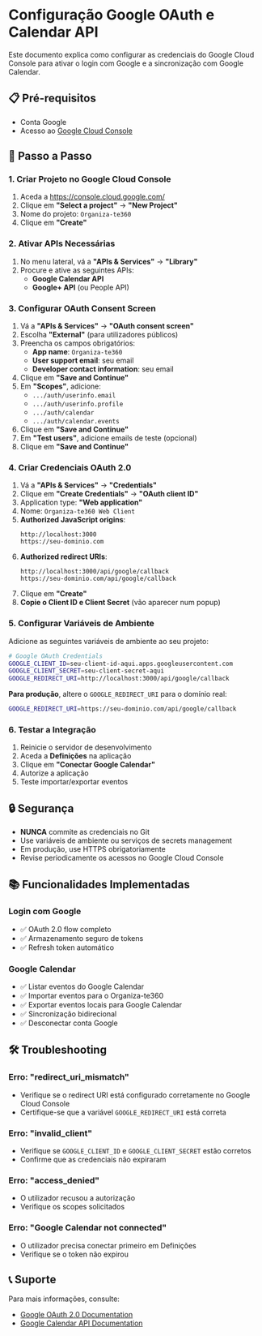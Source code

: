 # Configuração Google OAuth e Calendar API

Este documento explica como configurar as credenciais do Google Cloud Console para ativar o login com Google e a sincronização com Google Calendar.

## 📋 Pré-requisitos

- Conta Google
- Acesso ao [Google Cloud Console](https://console.cloud.google.com/)

## 🚀 Passo a Passo

### 1. Criar Projeto no Google Cloud Console

1. Aceda a https://console.cloud.google.com/
2. Clique em **"Select a project"** → **"New Project"**
3. Nome do projeto: `Organiza-te360`
4. Clique em **"Create"**

### 2. Ativar APIs Necessárias

1. No menu lateral, vá a **"APIs & Services"** → **"Library"**
2. Procure e ative as seguintes APIs:
   - **Google Calendar API**
   - **Google+ API** (ou People API)

### 3. Configurar OAuth Consent Screen

1. Vá a **"APIs & Services"** → **"OAuth consent screen"**
2. Escolha **"External"** (para utilizadores públicos)
3. Preencha os campos obrigatórios:
   - **App name**: `Organiza-te360`
   - **User support email**: seu email
   - **Developer contact information**: seu email
4. Clique em **"Save and Continue"**
5. Em **"Scopes"**, adicione:
   - `.../auth/userinfo.email`
   - `.../auth/userinfo.profile`
   - `.../auth/calendar`
   - `.../auth/calendar.events`
6. Clique em **"Save and Continue"**
7. Em **"Test users"**, adicione emails de teste (opcional)
8. Clique em **"Save and Continue"**

### 4. Criar Credenciais OAuth 2.0

1. Vá a **"APIs & Services"** → **"Credentials"**
2. Clique em **"Create Credentials"** → **"OAuth client ID"**
3. Application type: **"Web application"**
4. Nome: `Organiza-te360 Web Client`
5. **Authorized JavaScript origins**:
   ```
   http://localhost:3000
   https://seu-dominio.com
   ```
6. **Authorized redirect URIs**:
   ```
   http://localhost:3000/api/google/callback
   https://seu-dominio.com/api/google/callback
   ```
7. Clique em **"Create"**
8. **Copie o Client ID e Client Secret** (vão aparecer num popup)

### 5. Configurar Variáveis de Ambiente

Adicione as seguintes variáveis de ambiente ao seu projeto:

```bash
# Google OAuth Credentials
GOOGLE_CLIENT_ID=seu-client-id-aqui.apps.googleusercontent.com
GOOGLE_CLIENT_SECRET=seu-client-secret-aqui
GOOGLE_REDIRECT_URI=http://localhost:3000/api/google/callback
```

**Para produção**, altere o `GOOGLE_REDIRECT_URI` para o domínio real:
```bash
GOOGLE_REDIRECT_URI=https://seu-dominio.com/api/google/callback
```

### 6. Testar a Integração

1. Reinicie o servidor de desenvolvimento
2. Aceda a **Definições** na aplicação
3. Clique em **"Conectar Google Calendar"**
4. Autorize a aplicação
5. Teste importar/exportar eventos

## 🔒 Segurança

- **NUNCA** commite as credenciais no Git
- Use variáveis de ambiente ou serviços de secrets management
- Em produção, use HTTPS obrigatoriamente
- Revise periodicamente os acessos no Google Cloud Console

## 📚 Funcionalidades Implementadas

### Login com Google
- ✅ OAuth 2.0 flow completo
- ✅ Armazenamento seguro de tokens
- ✅ Refresh token automático

### Google Calendar
- ✅ Listar eventos do Google Calendar
- ✅ Importar eventos para o Organiza-te360
- ✅ Exportar eventos locais para Google Calendar
- ✅ Sincronização bidirecional
- ✅ Desconectar conta Google

## 🛠️ Troubleshooting

### Erro: "redirect_uri_mismatch"
- Verifique se o redirect URI está configurado corretamente no Google Cloud Console
- Certifique-se que a variável `GOOGLE_REDIRECT_URI` está correta

### Erro: "invalid_client"
- Verifique se `GOOGLE_CLIENT_ID` e `GOOGLE_CLIENT_SECRET` estão corretos
- Confirme que as credenciais não expiraram

### Erro: "access_denied"
- O utilizador recusou a autorização
- Verifique os scopes solicitados

### Erro: "Google Calendar not connected"
- O utilizador precisa conectar primeiro em Definições
- Verifique se o token não expirou

## 📞 Suporte

Para mais informações, consulte:
- [Google OAuth 2.0 Documentation](https://developers.google.com/identity/protocols/oauth2)
- [Google Calendar API Documentation](https://developers.google.com/calendar/api/guides/overview)


